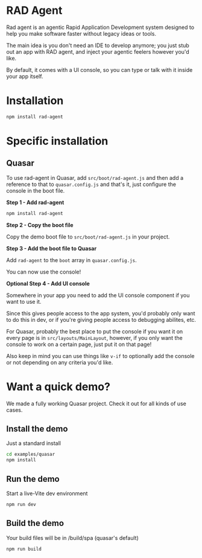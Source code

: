 # RAD Agent
Rad agent is an agentic Rapid Application Development system designed to help you make software faster without legacy ideas or tools.

The main idea is you don't need an IDE to develop anymore; you just stub out an app with RAD agent, and inject your agentic feelers however you'd like.

By default, it comes with a UI console, so you can type or talk with it inside your app itself.

# Installation

```bash
npm install rad-agent
```


# Specific installation

## Quasar

To use rad-agent in Quasar, add `src/boot/rad-agent.js` and then add a reference to that to `quasar.config.js` and that's it, just configure the console in the boot file.

**Step 1 - Add rad-agent**

```bash
npm install rad-agent
```

**Step 2 - Copy the boot file**

Copy the demo boot file to `src/boot/rad-agent.js` in your project.

**Step 3 - Add the boot file to Quasar**

Add `rad-agent` to the `boot` array in  `quasar.config.js`.

You can now use the console!

**Optional Step 4 - Add UI console**

Somewhere in your app you need to add the UI console component if you want to use it.

Since this gives people access to the app system, you'd probably only want to do this in dev, or if you're giving people access to debugging abilites, etc.

For Quasar, probably the best place to put the console if you want it on every page is in `src/layouts/MainLayout`, however, if you only
want the console to work on a certain page, just put it on that page!

Also keep in mind you can use things like `v-if` to optionally add the console or not depending on any criteria you'd like.

# Want a quick demo?

We made a fully working Quasar project. Check it out for all kinds of use cases.

## Install the demo

Just a standard install
```bash
cd examples/quasar
npm install
```
## Run the demo

Start a live-Vite dev environment
```bash
npm run dev
```
## Build the demo
Your build files will be in /build/spa (quasar's default)
```bash
npm run build
```